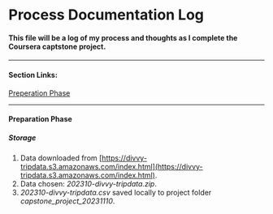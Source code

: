 # Process Documentation Log
#### This file will be a log of my process and thoughts as I complete the Coursera captstone project.
---
#### Section Links:
[Preperation Phase](process_documentation.md#preperation-phase)

---
#### Preparation Phase

##### Storage

1. Data downloaded from [https://divvy-tripdata.s3.amazonaws.com/index.html](https://divvy-tripdata.s3.amazonaws.com/index.html).
2. Data chosen: *202310-divvy-tripdata.zip*.
3. *202310-divvy-tripdata.csv* saved locally to project folder *capstone_project_20231110*.
